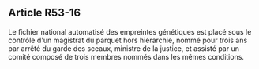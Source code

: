 Article R53-16
----
Le fichier national automatisé des empreintes génétiques est placé sous le
contrôle d'un magistrat du parquet hors hiérarchie, nommé pour trois ans par
arrêté du garde des sceaux, ministre de la justice, et assisté par un comité
composé de trois membres nommés dans les mêmes conditions.
